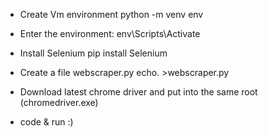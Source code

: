 - Create Vm environment
python -m venv env

- Enter the environment:
env\Scripts\Activate

- Install Selenium
pip install Selenium

- Create a file webscraper.py
echo. >webscraper.py

- Download latest chrome driver and put into the same root (chromedriver.exe)

- code & run :)